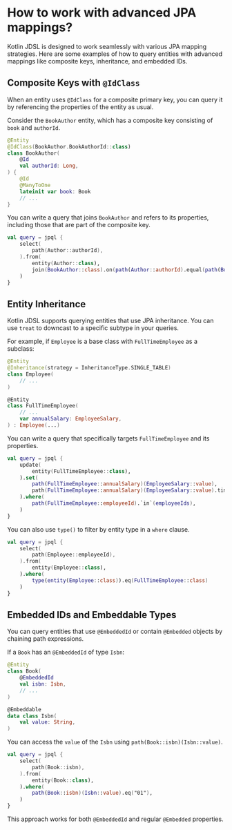 # How to work with advanced JPA mappings?

Kotlin JDSL is designed to work seamlessly with various JPA mapping strategies. Here are some examples of how to query entities with advanced mappings like composite keys, inheritance, and embedded IDs.

## Composite Keys with `@IdClass`

When an entity uses `@IdClass` for a composite primary key, you can query it by referencing the properties of the entity as usual.

Consider the `BookAuthor` entity, which has a composite key consisting of `book` and `authorId`.

```kotlin
@Entity
@IdClass(BookAuthor.BookAuthorId::class)
class BookAuthor(
    @Id
    val authorId: Long,
) {
    @Id
    @ManyToOne
    lateinit var book: Book
    // ...
}
```

You can write a query that joins `BookAuthor` and refers to its properties, including those that are part of the composite key.

```kotlin
val query = jpql {
    select(
        path(Author::authorId),
    ).from(
        entity(Author::class),
        join(BookAuthor::class).on(path(Author::authorId).equal(path(BookAuthor::authorId))),
    )
}
```

## Entity Inheritance

Kotlin JDSL supports querying entities that use JPA inheritance. You can use `treat` to downcast to a specific subtype in your queries.

For example, if `Employee` is a base class with `FullTimeEmployee` as a subclass:

```kotlin
@Entity
@Inheritance(strategy = InheritanceType.SINGLE_TABLE)
class Employee(
    // ...
)

@Entity
class FullTimeEmployee(
    // ...
    var annualSalary: EmployeeSalary,
) : Employee(...)
```

You can write a query that specifically targets `FullTimeEmployee` and its properties.

```kotlin
val query = jpql {
    update(
        entity(FullTimeEmployee::class),
    ).set(
        path(FullTimeEmployee::annualSalary)(EmployeeSalary::value),
        path(FullTimeEmployee::annualSalary)(EmployeeSalary::value).times(BigDecimal.valueOf(1.1)),
    ).where(
        path(FullTimeEmployee::employeeId).`in`(employeeIds),
    )
}
```

You can also use `type()` to filter by entity type in a `where` clause.

```kotlin
val query = jpql {
    select(
        path(Employee::employeeId),
    ).from(
        entity(Employee::class),
    ).where(
        type(entity(Employee::class)).eq(FullTimeEmployee::class)
    )
}
```

## Embedded IDs and Embeddable Types

You can query entities that use `@EmbeddedId` or contain `@Embedded` objects by chaining path expressions.

If a `Book` has an `@EmbeddedId` of type `Isbn`:

```kotlin
@Entity
class Book(
    @EmbeddedId
    val isbn: Isbn,
    // ...
)

@Embeddable
data class Isbn(
    val value: String,
)
```

You can access the `value` of the `Isbn` using `path(Book::isbn)(Isbn::value)`.

```kotlin
val query = jpql {
    select(
        path(Book::isbn),
    ).from(
        entity(Book::class),
    ).where(
        path(Book::isbn)(Isbn::value).eq("01"),
    )
}
```

This approach works for both `@EmbeddedId` and regular `@Embedded` properties.
